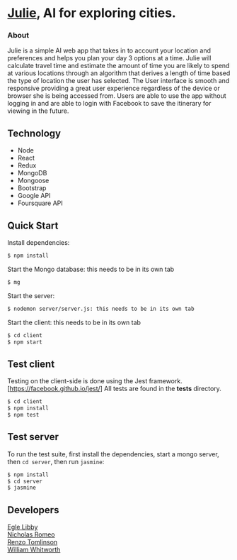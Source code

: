# [Julie](https://julie-travel-planner.herokuapp.com/), AI for exploring cities.  

### About

  Julie is a simple AI web app that takes in to account your location and preferences and
  helps you plan your day 3 options at a time. Julie will calculate travel time and
  estimate the amount of time you are likely to spend at various locations through
  an algorithm that derives a length of time based the type of location the user has selected.
  The User interface is smooth and responsive providing a great user experience regardless
  of the device or browser she is being accessed from. Users are able to use the app
  without logging in and are able to login with Facebook to save the itinerary for viewing
  in the future.


## Technology

  * Node
  * React
  * Redux
  * MongoDB
  * Mongoose
  * Bootstrap
  * Google API
  * Foursquare API


## Quick Start

  Install dependencies:

```bash
$ npm install
```

Start the Mongo database: this needs to be in its own tab

```bash
$ mg
```

Start the server:

```bash
$ nodemon server/server.js: this needs to be in its own tab
```

Start the client: this needs to be in its own tab

```bash
$ cd client
$ npm start
```

## Test client

Testing on the client-side is done using the Jest framework. [https://facebook.github.io/jest/]
All tests are found in the __tests__ directory.

```bash
$ cd client
$ npm install
$ npm test
```

## Test server

  To run the test suite, first install the dependencies, start a mongo server,
  then `cd server`, then run `jasmine`:

```bash
$ npm install
$ cd server
$ jasmine
```

## Developers

[Egle Libby](https://github.com/eglital)  
[Nicholas Romeo](https://github.com/Throw22)  
[Renzo Tomlinson](https://github.com/rttomlinson)  
[William Whitworth](https://github.com/William-Charles)
